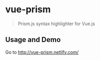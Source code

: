 # vue-prism

> Prism.js syntax highlighter for Vue.js

## Usage and Demo


Go to http://vue-prism.netlify.com/


